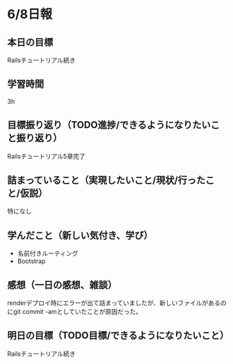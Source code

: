 # 6/8日報
## 本日の目標
Railsチュートリアル続き
## 学習時間
3h
## 目標振り返り（TODO進捗/できるようになりたいこと振り返り）
Railsチュートリアル5章完了
## 詰まっていること（実現したいこと/現状/行ったこと/仮説）
特になし
## 学んだこと（新しい気付き、学び）
- 名前付きルーティング
- Bootstrap
## 感想（一日の感想、雑談）
renderデプロイ時にエラーが出て詰まっていましたが、新しいファイルがあるのにgit commit -amとしていたことが原因だった。
## 明日の目標（TODO目標/できるようになりたいこと）
Railsチュートリアル続き

